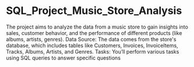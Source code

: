 # SQL_Project_Music_Store_Analysis
 The project aims to analyze the data from a music store to gain insights into sales, customer behavior, and the performance of different products (like albums, artists, genres).  Data Source: The data comes from the store's database, which includes tables like Customers, Invoices, InvoiceItems, Tracks, Albums, Artists, and Genres.  Tasks: You’ll perform various tasks using SQL queries to answer specific questions
